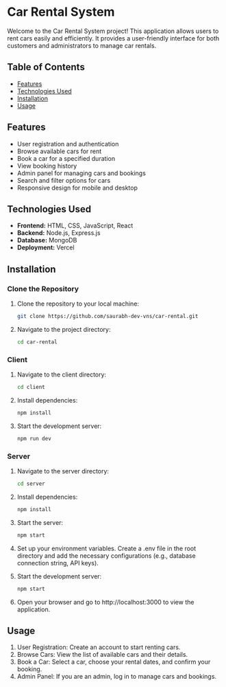 # Car Rental System

Welcome to the Car Rental System project! This application allows users to rent cars easily and efficiently. It provides a user-friendly interface for both customers and administrators to manage car rentals.

## Table of Contents

- [Features](#features)
- [Technologies Used](#technologies-used)
- [Installation](#installation)
- [Usage](#usage)

## Features

- User registration and authentication
- Browse available cars for rent
- Book a car for a specified duration
- View booking history
- Admin panel for managing cars and bookings
- Search and filter options for cars
- Responsive design for mobile and desktop

## Technologies Used

- **Frontend:** HTML, CSS, JavaScript, React 
- **Backend:** Node.js, Express.js 
- **Database:** MongoDB 
- **Deployment:** Vercel

## Installation

### Clone the Repository
1. Clone the repository to your local machine:
   ```sh
   git clone https://github.com/saurabh-dev-vns/car-rental.git
   ```
2. Navigate to the project directory:
   ```sh
   cd car-rental
   ```

### Client
1. Navigate to the client directory:
   ```sh
   cd client
   ```
2. Install dependencies:
   ```sh
   npm install
   ```
3. Start the development server:
   ```sh
   npm run dev
   ```

### Server
1. Navigate to the server directory:
   ```sh
   cd server
   ```
2. Install dependencies:
   ```sh
   npm install
   ```
3. Start the server:
   ```sh
   npm start
   ```

4. Set up your environment variables. Create a .env file in the root directory and add the necessary configurations (e.g., database connection string, API keys).
5. Start the development server:
    ```bash
   npm start
6. Open your browser and go to http://localhost:3000 to view the application.

## Usage
1. User Registration: Create an account to start renting cars.
2. Browse Cars: View the list of available cars and their details.
3. Book a Car: Select a car, choose your rental dates, and confirm your booking.
4. Admin Panel: If you are an admin, log in to manage cars and bookings.
